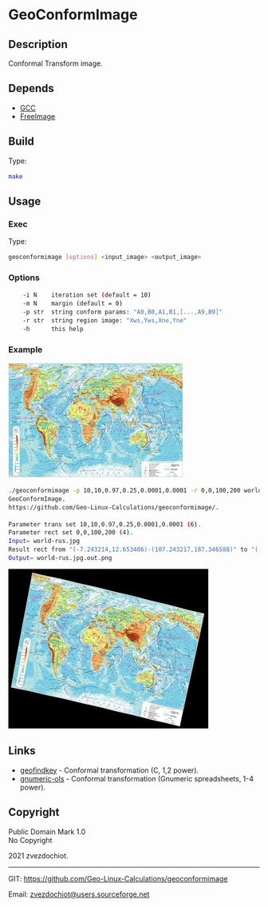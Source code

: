 # GeoConformImage

## Description

Conformal Transform image.

## Depends

* [GCC](https://gcc.gnu.org/)
* [FreeImage](https://freeimage.sourceforge.io/)

## Build

Type:
```sh
make
```

## Usage

### Exec

Type:
```sh
geoconformimage [options] <input_image> <output_image>
```

### Options

```sh
    -i N    iteration set (default = 10)
    -m N    margin (default = 0)
    -p str  string conform params: "A0,B0,A1,B1,[...,A9,B9]"
    -r str  string region image: "Xws,Yws,Xne,Yne"
    -h      this help
```

### Example

![Origin](doc/world-rus.small.jpg)  
```sh
./geoconformimage -p 10,10,0.97,0.25,0.0001,0.0001 -r 0,0,100,200 world-rus.jpg world-rus.jpg.out.png
GeoConformImage.
https://github.com/Geo-Linux-Calculations/geoconformimage/.

Parameter trans set 10,10,0.97,0.25,0.0001,0.0001 (6).
Parameter rect set 0,0,100,200 (4).
Input= world-rus.jpg
Result rect from "(-7.243214,12.653406)-(107.243217,187.346588)" to "(-47.095795,20.433907)-(111.725273,220.195557)".
Output= world-rus.jpg.out.png
```
![Target](doc/world-rus.small.out.jpg)

## Links

* [geofindkey](https://github.com/Geo-Linux-Calculations/geofindkey) - Conformal transformation (C, 1,2 power).
* [gnumeric-ols](https://github.com/Geo-Linux-Calculations/gnumeric-ols) - Conformal transformation (Gnumeric spreadsheets, 1-4 power).

## Copyright

Public Domain Mark 1.0  
 No Copyright


2021 zvezdochiot.

---

 GIT: https://github.com/Geo-Linux-Calculations/geoconformimage

 Email: zvezdochiot@users.sourceforge.net

